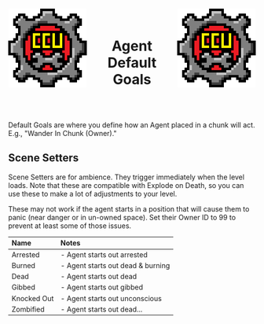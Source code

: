 ﻿<p align="left">
<img src="../Images/CCU_Large.png" alt="CCU Logo" align="left">
<img src="../Images/CCU_Large.png" alt="Yeah there are two, so what" align="right">
</p>

<h1 align="center">
<br>
Agent Default Goals
</h1>
<br><br>

Default Goals are where you define how an Agent placed in a chunk will act. E.g., "Wander In Chunk (Owner)." 

##		Scene Setters
Scene Setters are for ambience. They trigger immediately when the level loads. Note that these are compatible with Explode on Death, so you can use these to make a lot of adjustments to your level.

These may not work if the agent starts in a position that will cause them to panic (near danger or in un-owned space). Set their Owner ID to 99 to prevent at least some of those issues.

|Name								|Notes	|
|:----------------------------------|:------|
|Arrested							|- Agent starts out arrested
|Burned								|- Agent starts out dead & burning
|Dead								|- Agent starts out dead
|Gibbed								|- Agent starts out gibbed
|Knocked Out						|- Agent starts out unconscious
|Zombified							|- Agent starts out dead...